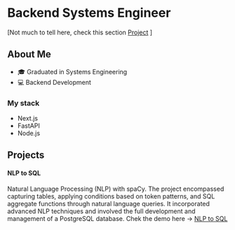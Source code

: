 # Backend Systems Engineer 

[Not much to tell here, check this section [Project](#projects) ]

## About Me

- 🎓 Graduated in Systems Engineering
- 💻 Backend Development

### My stack

- Next.js
- FastAPI
- Node.js

## Projects

#### NLP to SQL
Natural Language Processing (NLP) with spaCy. The project encompassed capturing tables, applying conditions based on token patterns, and SQL aggregate functions through natural language queries. It incorporated advanced NLP techniques and involved the full development and management of a PostgreSQL database. Chek the demo here ->
[NLP to SQL](https://tholliver.vercel.app/projects/tho1-2023)
